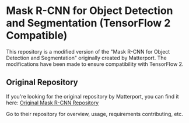 # Mask R-CNN for Object Detection and Segmentation (TensorFlow 2 Compatible)

This repository is a modified version of the "Mask R-CNN for Object Detection and Segmentation" originally created by Matterport. The modifications have been made to ensure compatibility with TensorFlow 2.

## Original Repository

If you're looking for the original repository by Matterport, you can find it here:
[Original Mask R-CNN Repository](https://github.com/matterport/Mask_RCNN)

Go to their repository for overview, usage, requirements contributing, etc.

